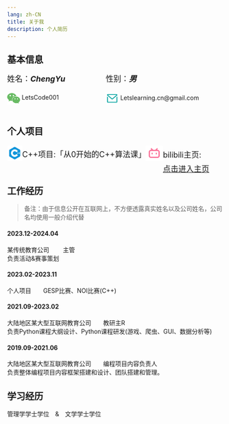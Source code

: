 ```yaml
---
lang: zh-CN
title: 关于我
description: 个人简历
---
```


## 基本信息

<div style="height:90px;">

<div style="height:45px;">
    <div style="height:50px; font-size:18px;">
        <div style="width:230px; height:25px; float:left;">
        姓名：<strong><em>ChengYu</em></strong>
        </div>
        <div style="width:200px; float:left;">
        性别：<strong><em>男</em></strong>
        </div>
    </div>
</div>

<div>
	<img src="./assets/wechat.png" style="display:block; width:30px; float:left;" >
    <a style="text-decoration:none; display:block; width:200px; height:25px; float:left; float:left; padding-top:4px;">&nbsp;LetsCode001
    </a>
</div>

<div>
    <img src="./assets/email.png" style="display:block; width:30px; float:left;" >
        <a style="text-decoration:none; display:block; float:left; padding-top:5px;">&nbsp;Letslearning.cn@gmail.com
        </a>
</div>
</div>

## 个人项目

<div style="height:60px; margin-top:20px;">
<div style="font-size:18px;"><img src="./assets/cplusplus.png" style="display:block; float:left" width=35><a style="display:block; float:left; margin-top:6px;">C++项目:</a><a style="display:block; float:left; margin-top:6px;">「从0开始的C++算法课」</a></div>
<div style="font-size:18px;"><img src="./assets/bilibili.png" style="display:block; float:left;" width=40><a style="display:block; float:left; margin-top:7px;">bilibili主页:</a><a href="https://space.bilibili.com/25488437" style="display:block; float:left; margin-top:7px;">点击进入主页</a></div>
</div>

## 工作经历

> 备注：由于信息公开在互联网上，不方便透露真实姓名以及公司姓名，公司名均使用一般介绍代替
> 

#### 2023.12-2024.04
某传统教育公司&emsp;&emsp; 主管&emsp;&emsp;  
负责活动&赛事策划

#### 2023.02-2023.11
个人项目&emsp;&emsp;GESP比赛、NOI比赛(C++)

#### 2021.09-2023.02
大陆地区某大型互联网教育公司&emsp;&emsp;教研主R  
负责Python课程大纲设计、Python课程研发(游戏、爬虫、GUI、数据分析等)

#### 2019.09-2021.06
大陆地区某大型互联网教育公司&emsp;&emsp;编程项目内容负责人  
负责整体编程项目内容框架搭建和设计、团队搭建和管理。

## 学习经历
管理学学士学位&emsp;&&emsp;文学学士学位



